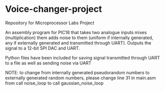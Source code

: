 # Voice-changer-project
Repository for Microprocessor Labs Project

An assembly program for PIC18 that takes two analogue inputs mixes (multiplication) them adds noise to them (uniform if internally generated, any if externally generated and transmitted through UART). Outputs the signal to a 12-bit SPI DAC and UART.

Python files have been included for saving signal transmitted through UART to a file as well as sending noise via UART

NOTE: to change from internally generated pseudorandom numbers to externally generated random numbers, please change line 31 in main.asm from 
    call    noise_loop
to
    call    gaussian_noise_loop